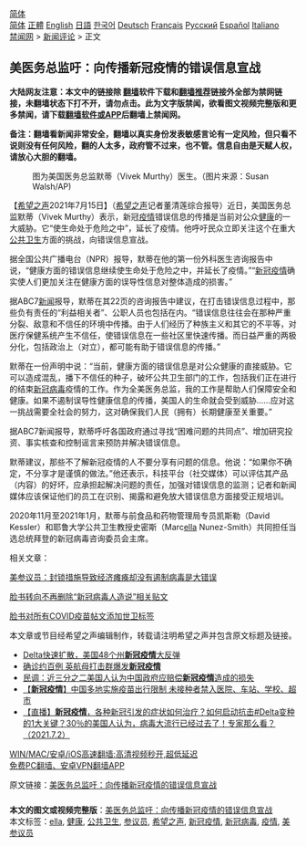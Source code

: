  <!-- 面包屑导航 --> <div class="breadcrumb"><!-- GTranslate: https://gtranslate.io/ -->  <div class="switcher notranslate">  <div class="selected">  <a href="#" onclick="return false;"> 简体</a>  </div>  <div class="option">  <a href="https://www.bannedbook.org" onclick="doGTranslate('zh-CN|zh-CN');jQuery('div.switcher div.selected a').html(jQuery(this).html());return false;" title="简体中文" class="nturl selected"> 简体</a>  <a href="https://www.bannedbook.org/zh-tw/" onclick="doGTranslate('zh-CN|zh-TW');jQuery('div.switcher div.selected a').html(jQuery(this).html());return false;" title="繁體中文" class="nturl"> 正體</a>  <a href="https://www.bannedbook.org/en/" onclick="doGTranslate('zh-CN|en');jQuery('div.switcher div.selected a').html(jQuery(this).html());return false;" title="English" class="nturl"> English</a>  <a href="https://www.bannedbook.org/ja/" onclick="doGTranslate('zh-CN|ja');jQuery('div.switcher div.selected a').html(jQuery(this).html());return false;" title="日本語" class="nturl"> 日語</a>  <a href="https://www.bannedbook.org/ko/" onclick="doGTranslate('zh-CN|ko');jQuery('div.switcher div.selected a').html(jQuery(this).html());return false;" title="한국어" class="nturl"> 한국어</a>  <a href="https://www.bannedbook.org/de/" onclick="doGTranslate('zh-CN|de');jQuery('div.switcher div.selected a').html(jQuery(this).html());return false;" title="Deutsch" class="nturl"> Deutsch</a>  <a href="https://www.bannedbook.org/fr/" onclick="doGTranslate('zh-CN|fr');jQuery('div.switcher div.selected a').html(jQuery(this).html());return false;" title="Français" class="nturl"> Français</a>  <a href="https://www.bannedbook.org/ru/" onclick="doGTranslate('zh-CN|ru');jQuery('div.switcher div.selected a').html(jQuery(this).html());return false;" title="Русский" class="nturl"> Русский</a>  <a href="https://www.bannedbook.org/es/" onclick="doGTranslate('zh-CN|es');jQuery('div.switcher div.selected a').html(jQuery(this).html());return false;" title="Español" class="nturl"> Español</a>  <a href="https://www.bannedbook.org/it/" onclick="doGTranslate('zh-CN|it');jQuery('div.switcher div.selected a').html(jQuery(this).html());return false;" title="Italiano" class="nturl"> Italiano</a>  </div>  </div>      <div class='breadcrumb-sub'><!-- Breadcrumb NavXT 6.3.0 --> <a href="https://www.bannedbook.org/" class="home">禁闻网</a> &gt; <a href="https://www.bannedbook.org/bnews/comments/" class="category">新闻评论</a> &gt; 正文</div></div><h2>美医务总监吁：向传播新冠疫情的错误信息宣战</h2> <p class="notice"><b>大陆网友注意：本文中的链接除 <a href="https://github.com/bannedbook/fanqiang" >翻墙</a>软件下载和<a href="https://github.com/killgcd/justmysocks/blob/master/README.md">翻墙推荐</a>链接外全部为禁网链接，未翻墙状态下打不开，请勿点击。此为文字版禁闻，欲看图文视频完整版和更多禁闻，请下载<a href="https://github.com/bannedbook/fanqiang">翻墙软件或APP</a>后翻墙上禁闻网。</p><p>备注：翻墙看新闻非常安全，翻墙以真实身份发表敏感言论有一定风险，但只看不说则没有任何风险，翻的人太多，政府管不过来，也不管。信息自由是天赋人权，请放心大胆的翻墙。</b></p>  <div class="entry"> <figure><figcaption>图为美国医务总监默蒂（Vivek Murthy）医生。（图片来源：Susan Walsh/AP)</figcaption></figure> <p>【<span class='wp_keywordlink_affiliate'><a href="https://www.soundofhope.org" title="希望之声" target="_blank">希望之声</a></span>2021年7月15日】（<a href="https://www.bannedbook.org/bnews/tag/%e5%b8%8c%e6%9c%9b%e4%b9%8b%e5%a3%b0/" class="st_tag internal_tag" rel="tag" title="标签 希望之声 下的日志">希望之声</a>记者董清莲综合报导）近日，美国医务总监默蒂（Vivek Murthy）表示，新冠<a href="https://www.bannedbook.org/bnews/tag/%E7%96%AB%E6%83%85/" class="st_tag internal_tag" rel="tag" title="标签 疫情 下的日志">疫情</a>错误信息的传播是当前对公众<a href="https://www.bannedbook.org/bnews/tag/%e5%81%a5%e5%ba%b7/" class="st_tag internal_tag" rel="tag" title="标签 健康 下的日志">健康</a>的一大威胁。它“使生命处于危险之中”，延长了疫情。他呼吁民众立即关注这个在重大<a href="https://www.bannedbook.org/bnews/tag/%E5%85%AC%E5%85%B1%E5%8D%AB%E7%94%9F/" class="st_tag internal_tag" rel="tag" title="标签 公共卫生 下的日志">公共卫生</a>方面的挑战，向错误信息宣战。</p> <p>据全国公共广播电台（NPR）报导，默蒂在他的第一份外科医生咨询报告中说，“健康方面的错误信息继续使生命处于危险之中，并延长了疫情。”“<a href="https://www.bannedbook.org/bnews/tag/%e6%96%b0%e5%86%a0%e7%96%ab%e6%83%85/" class="st_tag internal_tag" rel="tag" title="标签 新冠疫情 下的日志">新冠疫情</a>确实使人们更加关注在健康方面的误导性信息对整体造成的损害。”</p> <p>据ABC7<span class='wp_keywordlink_affiliate'><a href="https://www.bannedbook.org/" title="新闻">新闻</a></span>报导，默蒂在其22页的咨询报告中建议，在打击错误信息过程中，那些负有责任的“利益相关者”、公职人员也包括在内。“错误信息往往会在那种严重分裂、敌意和不信任的环境中传播。由于人们经历了种族主义和其它的不平等，对医疗保健系统产生不信任，使错误信息在一些社区里快速传播。而日益严重的两极分化，包括政治上（对立），都可能有助于错误信息的传播。”</p>  <p>默蒂在一份声明中说：“当前，健康方面的错误信息是对公众健康的直接威胁。它可以造成混乱，播下不信任的种子，破坏公共卫生部门的工作，包括我们正在进行的结束<a href="https://www.bannedbook.org/bnews/tag/%e6%96%b0%e5%86%a0%e7%97%85%e6%af%92/" class="st_tag internal_tag" rel="tag" title="标签 新冠病毒 下的日志">新冠病毒</a>疫情的工作。作为全美医务总监，我的工作是帮助人们保障安全和健康。如果不遏制误导性健康信息的传播，美国人的生命就会受到威胁……应对这一挑战需要全社会的努力，这对确保我们人民（拥有）长期健康至关重要。”</p> <p>据ABC7新闻报导，默蒂呼吁各国政府通过寻找“困难问题的共同点”、增加研究投资、事实核查和控制谣言来预防并解决错误信息。</p> <p>默蒂建议，那些不了解新冠疫情的人不要分享有问题的信息。他说：“如果你不确定，不分享才是谨慎的做法。”他还表示，科技平台（社交媒体）可以评估其产品（内容）的好坏，应承担起解决问题的责任，加强对错误信息的监测；记者和新闻媒体应该保证他们的员工在识别、揭露和避免放大错误信息方面接受正规培训。</p>  <p>2020年11月至2021年1月，默蒂与前食品和药物管理局专员凯斯勒（David Kessler）和耶鲁大学公共卫生教授史密斯（Marc<a href="https://www.bannedbook.org/bnews/tag/ella/" class="st_tag internal_tag" rel="tag" title="标签 ella 下的日志">ella</a> Nunez-Smith）共同担任当选总统拜登的新冠病毒咨询委员会主席。</p> <p>相关文章：</p> <p><a data-ctorig="https://www.soundofhope.org/post/403726?lang=b5" data-cturl="https://www.google.com/url?client=internal-element-cse&amp;cx=007749283119516952101:0iwnfnkwnek&amp;q=https://www.soundofhope.org/post/403726%3Flang%3Db5&amp;sa=U&amp;ved=2ahUKEwi03P6xpObxAhWtFlkFHU7VA644ChAWMAV6BAgGEAI&amp;usg=AOvVaw25Bwi18R5rJw9YXVx0f_mW" href="https://www.soundofhope.org/post/403726?lang=b5" target="_blank">美参议员：封锁措施导致经济瘫痪却没有遏制病毒是大错误</a></p>  <p><a data-ctorig="https://www.soundofhope.org/post/509783?lang=b5" data-cturl="https://www.google.com/url?client=internal-element-cse&amp;cx=007749283119516952101:0iwnfnkwnek&amp;q=https://www.soundofhope.org/post/509783%3Flang%3Db5&amp;sa=U&amp;ved=2ahUKEwig1pL8pebxAhWpMVkFHUFlC3Q4FBAWMAV6BAgCEAI&amp;usg=AOvVaw0-_XL6IncJjutaxspnu-uZ" href="https://www.soundofhope.org/post/509783?lang=b5" target="_blank">脸书转向不再删除“新冠病毒人造说”相关贴文</a></p> <p><a data-ctorig="https://www.soundofhope.org/post/484448" data-cturl="https://www.google.com/url?client=internal-element-cse&amp;cx=007749283119516952101:0iwnfnkwnek&amp;q=https://www.soundofhope.org/post/484448&amp;sa=U&amp;ved=2ahUKEwjAy7HMpubxAhWzMlkFHRaSCHI4PBAWMAN6BAgHEAI&amp;usg=AOvVaw2gJUa6qmn37BSdFaX0I0Bk" href="https://www.soundofhope.org/post/484448" target="_blank">脸书对所有COVID疫苗帖文添加世卫标签</a></p> <p>本文章或节目经希望之声编辑制作，转载请注明希望之声并包含原文标题及链接。 </p>  <ul class='op-related-articles' title='相关阅读'> <li><a href='https://www.bannedbook.org/bnews/worldnews/usa/20210716/1588035.html' target='_blank'>Delta快速扩散，美国48个州<b>新冠疫情</b>大反弹</a></li> <li><a href='https://www.bannedbook.org/bnews/baitai/20210715/1587656.html' target='_blank'>确诊约百例 英航母打击群爆发<b>新冠疫情</b></a></li> <li><a href='https://www.bannedbook.org/bnews/headline/20210715/1587327.html' target='_blank'>民调：近三分之二美国人认为中国政府应赔偿<b>新冠疫情</b>造成的损失</a></li> <li><a href='https://www.bannedbook.org/bnews/headline/20210713/1586227.html' target='_blank'>【<b>新冠疫情</b>】中国多地实施疫苗出行限制 未接种者禁入医院、车站、学校、超市</a></li> <li><a href='https://www.bannedbook.org/bnews/bannedvideo/20210702/1579152.html' target='_blank'>【直播】<b>新冠疫情</b>，各种新冠引发的症状如何治疗？如何启动抗击#Delta变种 的1大关键？30％的美国人认为，病毒大流行已经过去了！专家那么看？ （2021.7.2）</a></li> </ul> <p class="texttj"> <a href="https://github.com/bannedbook/fanqiang/wiki/V2ray%E6%9C%BA%E5%9C%BA" target="_blank">WIN/MAC/安卓/iOS高速翻墙:高清视频秒开,超低延迟</a><br/> <a href="https://github.com/bannedbook/fanqiang/wiki/%E7%A6%81%E9%97%BB%E7%BD%91%E5%AE%89%E5%8D%93%E7%BF%BB%E5%A2%99%E6%96%B0%E9%97%BBAPP" target="_blank">免费PC翻墙、安卓VPN翻墙APP</a></p><p>原文链接：<a class="src_link"  href="https://www.soundofhope.org/post/526088" target="_blank">美医务总监吁：向传播新冠疫情的错误信息宣战</a></p><a name='sharetosocial'></a>  <div style="margin-bottom:5px;padding-bottom:5px;clear:both"> <div id="archive-pix-1" class="banner-ads"> <!-- AuctionX Display platform tag START --> <div id="26318x728x90x621x_ADSLOT2" clicktrack="%%CLICK_URL_ESC%%"></div> <!-- AuctionX Display platform tag END --> </div> <div id="archive-pix-2" class="banner-ads"> <!-- AuctionX Display platform tag START --> <div id="26315x300x250x621x_ADSLOT2" clicktrack="%%CLICK_URL_ESC%%"></div> <!-- AuctionX Display platform tag END --> </div> </div>    <div id="archive-pix-1" class="banner-ads"> <!-- AuctionX Display platform tag START --> <div id="26318x728x90x621x_ADSLOT3" clicktrack="%%CLICK_URL_ESC%%"></div> <!-- AuctionX Display platform tag END --> </div> <div><b>本文的图文或视频完整版</b>：<a href='https://www.bannedbook.org/bnews/comments/20210716/1588267.html'>美医务总监吁：向传播新冠疫情的错误信息宣战</a></div>  </div><!--END ENTRY--> <div class="postfooter"> <div>本文标签：<a href="https://www.bannedbook.org/bnews/tag/ella/" rel="tag">ella</a>, <a href="https://www.bannedbook.org/bnews/tag/%e5%81%a5%e5%ba%b7/" rel="tag">健康</a>, <a href="https://www.bannedbook.org/bnews/tag/%E5%85%AC%E5%85%B1%E5%8D%AB%E7%94%9F/" rel="tag">公共卫生</a>, <a href="https://www.bannedbook.org/bnews/tag/%e5%8f%82%e8%ae%ae%e5%91%98/" rel="tag">参议员</a>, <a href="https://www.bannedbook.org/bnews/tag/%e5%b8%8c%e6%9c%9b%e4%b9%8b%e5%a3%b0/" rel="tag">希望之声</a>, <a href="https://www.bannedbook.org/bnews/tag/%e6%96%b0%e5%86%a0%e7%96%ab%e6%83%85/" rel="tag">新冠疫情</a>, <a href="https://www.bannedbook.org/bnews/tag/%e6%96%b0%e5%86%a0%e7%97%85%e6%af%92/" rel="tag">新冠病毒</a>, <a href="https://www.bannedbook.org/bnews/tag/%E7%96%AB%E6%83%85/" rel="tag">疫情</a>, <a href="https://www.bannedbook.org/bnews/tag/%E7%BE%8E%E5%8F%82%E8%AE%AE%E5%91%98/" rel="tag">美参议员</a></div>  </div><!--END POSTFOOTER--> 
